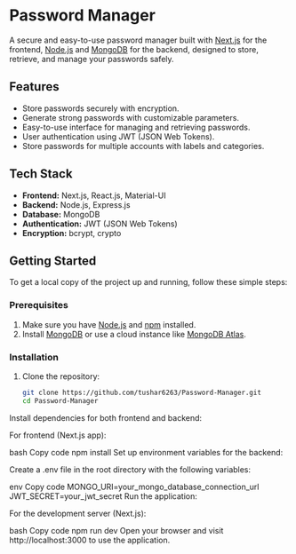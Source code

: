 # Password Manager

A secure and easy-to-use password manager built with [Next.js](https://nextjs.org/) for the frontend, [Node.js](https://nodejs.org/) and [MongoDB](https://www.mongodb.com/) for the backend, designed to store, retrieve, and manage your passwords safely.

## Features

- Store passwords securely with encryption.
- Generate strong passwords with customizable parameters.
- Easy-to-use interface for managing and retrieving passwords.
- User authentication using JWT (JSON Web Tokens).
- Store passwords for multiple accounts with labels and categories.

## Tech Stack

- **Frontend:** Next.js, React.js, Material-UI
- **Backend:** Node.js, Express.js
- **Database:** MongoDB
- **Authentication:** JWT (JSON Web Tokens)
- **Encryption:** bcrypt, crypto

## Getting Started

To get a local copy of the project up and running, follow these simple steps:

### Prerequisites

1. Make sure you have [Node.js](https://nodejs.org/) and [npm](https://www.npmjs.com/) installed.
2. Install [MongoDB](https://www.mongodb.com/try/download/community) or use a cloud instance like [MongoDB Atlas](https://www.mongodb.com/cloud/atlas).

### Installation

1. Clone the repository:

   ```bash
   git clone https://github.com/tushar6263/Password-Manager.git
   cd Password-Manager

Install dependencies for both frontend and backend:

For frontend (Next.js app):

bash
Copy code
npm install
Set up environment variables for the backend:

Create a .env file in the root directory with the following variables:

env
Copy code
MONGO_URI=your_mongo_database_connection_url
JWT_SECRET=your_jwt_secret
Run the application:

For the development server (Next.js):

bash
Copy code
npm run dev
Open your browser and visit http://localhost:3000 to use the application.
